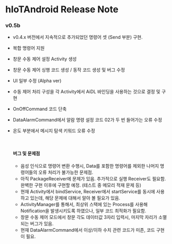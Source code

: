# hIoTAndroid Release Note

### v0.5b 

- v0.4.x 버전에서 지속적으로 추가되었던 명령어 셋 (Send 부분) 구현.

- 복합 명령어 지원

- 창문 수동 제어 설정 Activity 생성 

- 창문 수동 제어 싱행 코드 생성 / 동작 코드 생성 및 버그 수정

- UI 일부 수정 (Alpha ver)

- 수동 제어 처리 구성을 각 Activity에서 AiDL 바인딩을 사용하는 것으로 결정 및 구현

- OnOffCommand 코드 단축

- DataAlarmCommand에서 알람 명령 설정 코드 02가 두 번 들어가는 오류 수정

- 온도 부분에서 메시지 탐색 키워드 오류 수정

  ​

  #### 버그 및 문제점

  - 음성 인식으로 명령어 변환 수행시, Data를 포함한 명령어를 제외한 나머지 명령어들의 오류 처리가 불가능한 문제점.
  - 아직 PackageReceiver에 문제가 있음. 추가적으로 실행 Receiver도 필요함. 완벽한 구현 이후에 구현할 예정. (테스트 중 메모리 적재 문제 등)
  - 현재 Activity에서 bindService, Receiver에서 startService를 동시에 사용하고 있는데, 해당 문제에 대해서 알아 볼 필요가 있음.
  - ActivityManager를 통해서, 최상위 스택에 있는 Process를 사용해 Notification을 발생시키도록 하였으나, 일부 코드 최적화가 필요함.
  - 창문 수동 제어 모드에서 창문 각도 데이터값 3자리 입력시, 마지막 자리가 소멸되는 버그가 있음.
  - 현재 DataAlarmCommand에서 이상/이하 수치 관련 코드가 미존, 코드 구현이 필요.